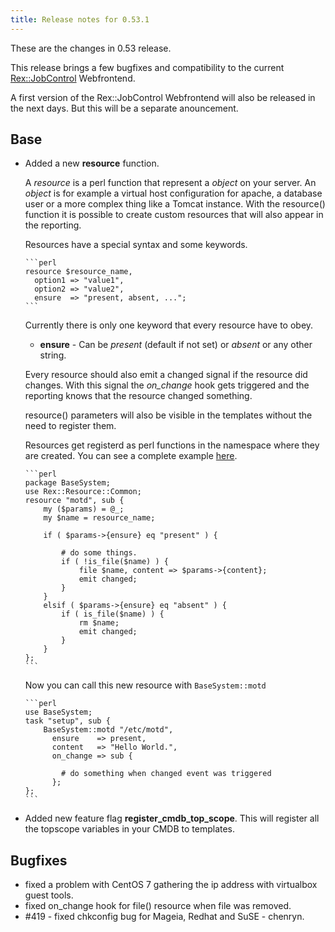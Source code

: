 ```yaml
---
title: Release notes for 0.53.1
---
```


These are the changes in 0.53 release.

This release brings a few bugfixes and compatibility to the current [Rex::JobControl](https://github.com/RexOps/rex-jobcontrol) Webfrontend.

A first version of the Rex::JobControl Webfrontend will also be released in the next days. But this will be a separate anouncement.

## Base

-   Added a new **resource** function.

    A *resource* is a perl function that represent a *object* on your server. An *object* is for example a virtual host configuration for apache, a database user or a more complex thing like a Tomcat instance. With the resource() function it is possible to create custom resources that will also appear in the reporting.

    Resources have a special syntax and some keywords.

        ```perl
        resource $resource_name,
          option1 => "value1",
          option2 => "value2",
          ensure  => "present, absent, ...";
        ```

    Currently there is only one keyword that every resource have to obey.

    -   **ensure** - Can be *present* (default if not set) or *absent* or any other string.

    Every resource should also emit a changed signal if the resource did changes. With this signal the *on\_change* hook gets triggered and the reporting knows that the resource changed something.

    resource() parameters will also be visible in the templates without the need to register them.

    Resources get registerd as perl functions in the namespace where they are created. You can see a complete example [here](#).

        ```perl
        package BaseSystem;
        use Rex::Resource::Common;
        resource "motd", sub {
            my ($params) = @_;
            my $name = resource_name;
        
            if ( $params->{ensure} eq "present" ) {
        
                # do some things.
                if ( !is_file($name) ) {
                    file $name, content => $params->{content};
                    emit changed;
                }
            }
            elsif ( $params->{ensure} eq "absent" ) {
                if ( is_file($name) ) {
                    rm $name;
                    emit changed;
                }
            }
        };
        ```

    Now you can call this new resource with `BaseSystem::motd`

        ```perl
        use BaseSystem;
        task "setup", sub {
            BaseSystem::motd "/etc/motd",
              ensure    => present,
              content   => "Hello World.",
              on_change => sub {
        
                # do something when changed event was triggered
              };
        };
        ```

-   Added new feature flag **register\_cmdb\_top\_scope**. This will register all the topscope variables in your CMDB to templates.

## Bugfixes

-   fixed a problem with CentOS 7 gathering the ip address with virtualbox guest tools.
-   fixed on\_change hook for file() resource when file was removed.
-   \#419 - fixed chkconfig bug for Mageia, Redhat and SuSE - chenryn.

